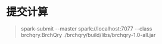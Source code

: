 提交计算
=======

> spark-submit --master spark://localhost:7077 --class brchqry.BrchQry ./brchqry/build/libs/brchqry-1.0-all.jar